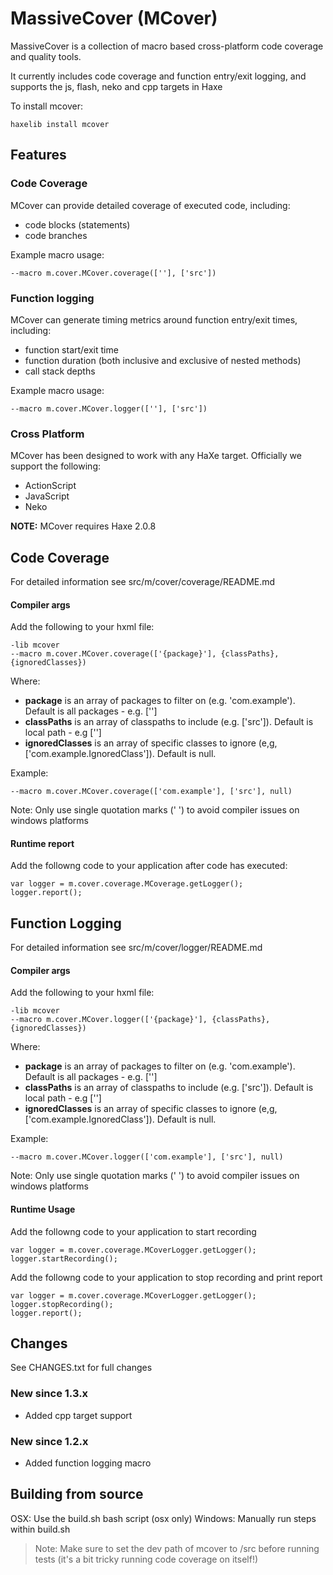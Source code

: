 MassiveCover (MCover)
======================

MassiveCover is a collection of macro based cross-platform code coverage and quality tools.

It currently includes code coverage and function entry/exit logging, and supports the js, flash, neko and cpp targets in Haxe


To install mcover:

	haxelib install mcover


Features
---------------------

### Code Coverage

MCover can provide detailed coverage of executed code, including:

* code blocks (statements)
* code branches

Example macro usage:

	--macro m.cover.MCover.coverage([''], ['src'])

### Function logging

MCover can generate timing metrics around function entry/exit times, including:

* function start/exit time
* function duration (both inclusive and exclusive of nested methods)
* call stack depths

Example macro usage:

	--macro m.cover.MCover.logger([''], ['src'])


### Cross Platform

MCover has been designed to work with any HaXe target. Officially we support the following:

*	ActionScript
*	JavaScript
*	Neko

**NOTE:** MCover requires Haxe 2.0.8


Code Coverage
---------------------

For detailed information see src/m/cover/coverage/README.md

#### Compiler args

Add the following to your hxml file:

	-lib mcover
	--macro m.cover.MCover.coverage(['{package}'], {classPaths}, {ignoredClasses})

Where:

*	**package** is an array of packages to filter on (e.g. 'com.example'). Default is all packages - e.g. ['']
*	**classPaths** is an array of classpaths to include (e.g. ['src']). Default is local path - e.g ['']
*	**ignoredClasses** is an array of specific classes to ignore (e,g, ['com.example.IgnoredClass']). Default is null.


Example:

	--macro m.cover.MCover.coverage(['com.example'], ['src'], null)

Note: Only use single quotation marks (' ') to avoid compiler issues on windows platforms

#### Runtime report

Add the followng code to your application after code has executed:

	var logger = m.cover.coverage.MCoverage.getLogger();
	logger.report();



Function Logging
---------------------
For detailed information see src/m/cover/logger/README.md

#### Compiler args

Add the following to your hxml file:

	-lib mcover
	--macro m.cover.MCover.logger(['{package}'], {classPaths}, {ignoredClasses})

Where:

*	**package** is an array of packages to filter on (e.g. 'com.example'). Default is all packages - e.g. ['']
*	**classPaths** is an array of classpaths to include (e.g. ['src']). Default is local path - e.g ['']
*	**ignoredClasses** is an array of specific classes to ignore (e,g, ['com.example.IgnoredClass']). Default is null.


Example:

	--macro m.cover.MCover.logger(['com.example'], ['src'], null)

Note: Only use single quotation marks (' ') to avoid compiler issues on windows platforms


#### Runtime Usage

Add the followng code to your application to start recording

	var logger = m.cover.coverage.MCoverLogger.getLogger();
	logger.startRecording();

Add the followng code to your application to stop recording and print report

	var logger = m.cover.coverage.MCoverLogger.getLogger();
	logger.stopRecording();
	logger.report();




Changes
----------

See CHANGES.txt for full changes

### New since 1.3.x

* Added cpp target support

### New since 1.2.x

* Added function logging macro



Building from source
--------------

OSX: Use the build.sh bash script (osx only)
Windows: Manually run steps within build.sh

> Note: Make sure to set the dev path of mcover to /src before running tests (it's a bit tricky running code coverage on itself!)
